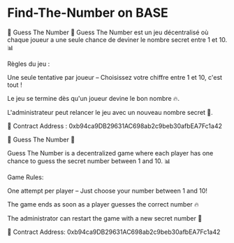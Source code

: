 # Find-The-Number on BASE

🎲 Guess The Number 🎲
Guess The Number est un jeu décentralisé où chaque joueur a une seule chance de deviner le nombre secret entre 1 et 10. 📊

Règles du jeu :

Une seule tentative par joueur – Choisissez votre chiffre entre 1 et 10, c'est tout !

Le jeu se termine dès qu'un joueur devine le bon nombre 🔥.

L'administrateur peut relancer le jeu avec un nouveau nombre secret 🔄.


🔑 Contract Address :
0xb94ca9DB29631AC698ab2c9beb30afbEA7Fc1a42

🎲 Guess The Number 🎲

Guess The Number is a decentralized game where each player has one chance to guess the secret number between 1 and 10. 📊

Game Rules:

One attempt per player – Just choose your number between 1 and 10!

The game ends as soon as a player guesses the correct number 🔥

The administrator can restart the game with a new secret number 🔄

🔑 Contract Address:
0xb94ca9DB29631AC698ab2c9beb30afbEA7Fc1a42







